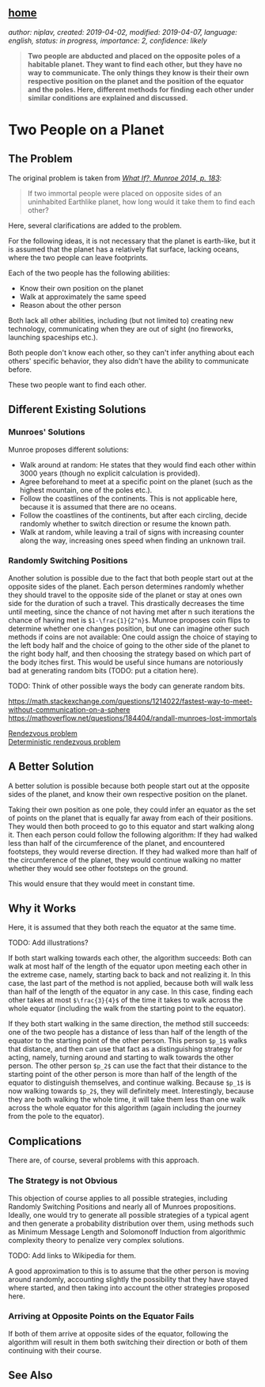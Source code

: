 [home](./index.md)
-----------------

*author: niplav, created: 2019-04-02, modified: 2019-04-07, language: english, status: in progress, importance: 2, confidence: likely*

> __Two people are abducted and placed on the opposite poles of a
> habitable planet. They want to find each other, but they have no
> way to communicate. The only things they know is their their own
> respective position on the planet and the position of the equator and
> the poles. Here, different methods for finding each other under similar
> conditions are explained and discussed.__

Two People on a Planet
======================

The Problem
------------

The original problem is taken from *[What If?, Munroe 2014, p. 183](./doc/lost_immortals_munroe_2014.pdf)*:

> If two immortal people were placed on opposite sides of an uninhabited
> Earthlike planet, how long would it take them to find each other?

Here, several clarifications are added to the problem.

For the following ideas, it is not necessary that the planet is
earth-like, but it is assumed that the planet has a relatively flat
surface, lacking oceans, where the two people can leave footprints.

Each of the two people has the following abilities:

* Know their own position on the planet
* Walk at approximately the same speed
* Reason about the other person

Both lack all other abilities, including (but not limited to) creating
new technology, communicating when they are out of sight (no fireworks,
launching spaceships etc.).

Both people don't know each other, so they can't infer anything about
each others' specific behavior, they also didn't have the ability to
communicate before.

These two people want to find each other.

Different Existing Solutions
----------------------------

### Munroes' Solutions

Munroe proposes different solutions:

* Walk around at random: He states that they would find each other within 3000 years (though no explicit calculation is provided).
* Agree beforehand to meet at a specific point on the planet (such as the highest mountain, one of the poles etc.).
* Follow the coastlines of the continents. This is not applicable here, because it is assumed that there are no oceans.
* Follow the coastlines of the continents, but after each circling, decide randomly whether to switch direction or resume the known path.
* Walk at random, while leaving a trail of signs with increasing counter along the way, increasing ones speed when finding an unknown trail.

### Randomly Switching Positions

Another solution is possible due to the fact that both people start out
at the opposite sides of the planet. Each person determines randomly
whether they should travel to the opposite side of the planet or stay
at ones own side for the duration of such a travel. This drastically
decreases the time until meeting, since the chance of not having met after
n such iterations the chance of having met is `$1-\frac{1}{2^n}$`. Munroe
proposes coin flips to determine whether one changes position, but one
can imagine other such methods if coins are not available: One could
assign the choice of staying to the left body half and the choice of
going to the other side of the planet to the right body half, and then
choosing the strategy based on which part of the body itches first.
This would be useful since humans are notoriously bad at generating
random bits (TODO: put a citation here).

TODO: Think of other possible ways the body can generate random bits.

https://math.stackexchange.com/questions/1214022/fastest-way-to-meet-without-communication-on-a-sphere  
https://mathoverflow.net/questions/184404/randall-munroes-lost-immortals  

[Rendezvous problem](https://en.wikipedia.org/wiki/Rendezvous_problem)  
[Deterministic rendezvous problem](https://en.wikipedia.org/wiki/Deterministic_rendezvous_problem)  

A Better Solution
-----------------

A better solution is possible because both people start out at the
opposite sides of the planet, and know their own respective position on
the planet.

Taking their own position as one pole, they could infer an equator as
the set of points on the planet that is equally far away from each of
their positions. They would then both proceed to go to this equator
and start walking along it. Then each person could follow the following
algorithm: If they had walked less than half of the circumference
of the planet, and encountered footsteps, they would reverse direction.
If they had walked more than half of the circumference of the planet,
they would continue walking no matter whether they would see other
footsteps on the ground.

This would ensure that they would meet in constant time.

Why it Works
------------

Here, it is assumed that they both reach the equator at the same time.

TODO: Add illustrations?

If both start walking towards each other, the algorithm succeeds:
Both can walk at most half of the length of the equator upon meeting
each other in the extreme case, namely, starting back to back and not
realizing it. In this case, the last part of the method is not applied,
because both will walk less than half of the length of the equator in
any case. In this case, finding each other takes at most `$\frac{3}{4}$`
of the time it takes to walk across the whole equator (including the
walk from the starting point to the equator).

If they both start walking in the same direction, the method still
succeeds: one of the two people has a distance of less than half of the
length of the equator to the starting point of the other person. This
person `$p_1$` walks that distance, and then can use that fact as a
distinguishing strategy for acting, namely, turning around and starting
to walk towards the other person. The other person `$p_2$` can use the
fact that their distance to the starting point of the other person is
more than half of the length of the equator to distinguish themselves,
and continue walking. Because `$p_1$` is now walking towards `$p_2$`,
they will definitely meet. Interestingly, because they are both walking
the whole time, it will take them less than one walk across the whole
equator for this algorithm (again including the journey from the pole
to the equator).

Complications
-------------

There are, of course, several problems with this approach.

### The Strategy is not Obvious

This objection of course applies to all possible strategies, including
Randomly Switching Positions and nearly all of Munroes propositions.
Ideally, one would try to generate all possible strategies of a typical
agent and then generate a probability distribution over them, using
methods such as Minimum Message Length and Solomonoff Induction from
algorithmic complexity theory to penalize very complex solutions.

TODO: Add links to Wikipedia for them.

A good approximation to this is to assume that the other person is moving
around randomly, accounting slightly the possibility that they have
stayed where started, and then taking into account the other strategies
proposed here.

### Arriving at Opposite Points on the Equator Fails

If both of them arrive at opposite sides of the equator, following the
algorithm will result in them both switching their direction or both
of them continuing with their course.

See Also
--------
